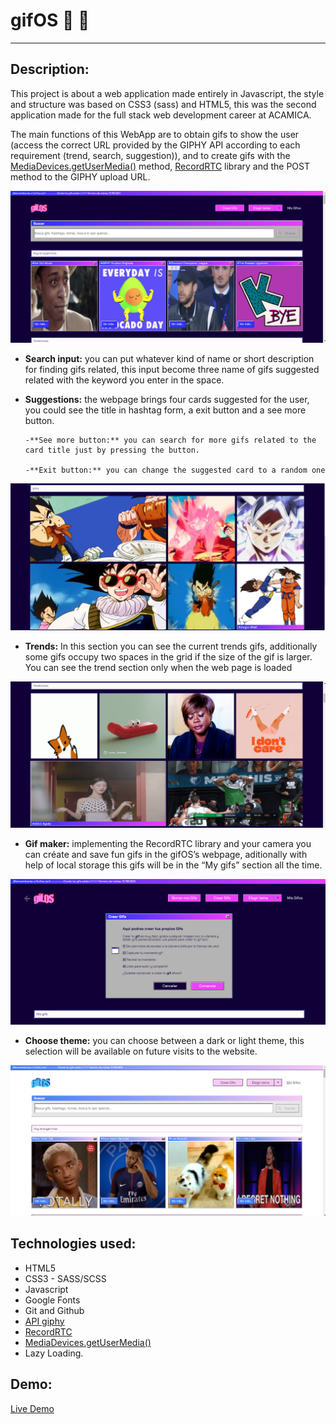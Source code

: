 # gifOS 📸 🚀

---

## Description:

This project is about a web application made entirely in Javascript, the style and structure was based on CSS3 (sass) and HTML5, this was the second application made for the full stack web development career at ACAMICA.

The main functions of this WebApp are to obtain gifs to show the user (access the correct URL provided by the GIPHY API according to each requirement (trend, search, suggestion)), and to create gifs with the [MediaDevices.getUserMedia()](https://developer.mozilla.org/es/docs/Web/API/MediaDevices/getUserMedia 'MediaDevices.getUserMedia()') method, [RecordRTC](https://recordrtc.org/ 'RecordRTC') library and the POST method to the GIPHY upload URL.

[![](https://github.com/SETAGI/GifOs-proyect/blob/master/assets/suggestions.png)](https://github.com/SETAGI/GifOs-proyect/blob/master/assets/suggestions.png)

- **Search input:** you can put whatever kind of name or short description for finding gifs related, this input become three name of gifs suggested related with the keyword you enter in the space.

* **Suggestions:** the webpage brings four cards suggested for the user, you could see the title in hashtag form, a exit button and a see more button.

      -**See more button:** you can search for more gifs related to the card title just by pressing the button.

      -**Exit button:** you can change the suggested card to a random one

[![](https://github.com/SETAGI/GifOs-proyect/blob/master/assets/search.png)](https://github.com/SETAGI/GifOs-proyect/blob/master/assets/search.png)

- **Trends:** In this section you can see the current trends gifs, additionally some gifs occupy two spaces in the grid if the size of the gif is larger. You can see the trend section only when the web page is loaded

[![](https://github.com/SETAGI/GifOs-proyect/blob/master/assets/trends.png)](https://github.com/SETAGI/GifOs-proyect/blob/master/assets/trends.png)

- **Gif maker:** implementing the RecordRTC library and your camera you can créate and save fun gifs in the gifOS’s webpage, aditionally with help of local storage this gifs will be in the “My gifs” section all the time.

[![](https://github.com/SETAGI/GifOs-proyect/blob/master/assets/create.png)](https://github.com/SETAGI/GifOs-proyect/blob/master/assets/create.png)

- **Choose theme:** you can choose between a dark or light theme, this selection will be available on future visits to the website.

[![](https://github.com/SETAGI/GifOs-proyect/blob/master/assets/themeDay.png)](https://github.com/SETAGI/GifOs-proyect/blob/master/assets/themeDay.png)

## Technologies used:

- HTML5
- CSS3 - SASS/SCSS
- Javascript
- Google Fonts
- Git and Github
- [API giphy](https://developers.giphy.com/docs/api#quick-start-guide 'API giphy')
- [RecordRTC](https://recordrtc.org/ 'RecordRTC')
- [MediaDevices.getUserMedia()](https://developer.mozilla.org/es/docs/Web/API/MediaDevices/getUserMedia 'MediaDevices.getUserMedia()')
- Lazy Loading.

## Demo:

[Live Demo](https://gifos-s-t-g.surge.sh/ 'Live Demo')
